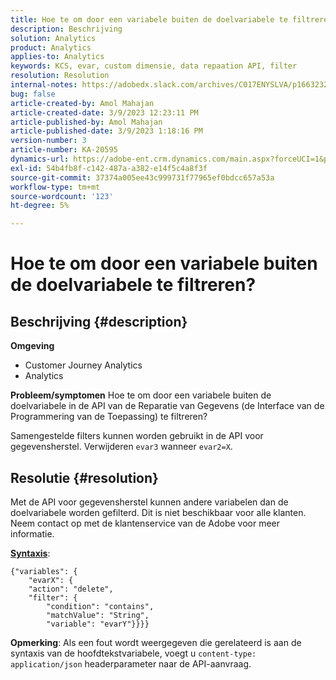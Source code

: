 ```yaml
---
title: Hoe te om door een variabele buiten de doelvariabele te filtreren?
description: Beschrijving
solution: Analytics
product: Analytics
applies-to: Analytics
keywords: KCS, evar, custom dimensie, data repaation API, filter
resolution: Resolution
internal-notes: https://adobedx.slack.com/archives/C017ENYSLVA/p1663232879048209
bug: false
article-created-by: Amol Mahajan
article-created-date: 3/9/2023 12:23:11 PM
article-published-by: Amol Mahajan
article-published-date: 3/9/2023 1:18:16 PM
version-number: 3
article-number: KA-20595
dynamics-url: https://adobe-ent.crm.dynamics.com/main.aspx?forceUCI=1&pagetype=entityrecord&etn=knowledgearticle&id=fc6af221-75be-ed11-83ff-6045bd006704
exl-id: 54b4fb8f-c142-487a-a382-e14f5c4a8f3f
source-git-commit: 37374a005ee43c999731f77965ef0bdcc657a53a
workflow-type: tm+mt
source-wordcount: '123'
ht-degree: 5%

---
```


# Hoe te om door een variabele buiten de doelvariabele te filtreren?

## Beschrijving {#description}

<b>Omgeving</b>
- Customer Journey Analytics
- Analytics



<b>Probleem/symptomen</b>
Hoe te om door een variabele buiten de doelvariabele in de API van de Reparatie van Gegevens (de Interface van de Programmering van de Toepassing) te filtreren?

Samengestelde filters kunnen worden gebruikt in de API voor gegevensherstel. Verwijderen `evar3` wanneer `evar2=X`.


## Resolutie {#resolution}

Met de API voor gegevensherstel kunnen andere variabelen dan de doelvariabele worden gefilterd. Dit is niet beschikbaar voor alle klanten. Neem contact op met de klantenservice van de Adobe voor meer informatie.<br>


<u><b>Syntaxis</b></u>:




```
{"variables": {
    "evarX": {
    "action": "delete",
    "filter": {
        "condition": "contains",
        "matchValue": "String",
        "variable": "evarY"}}}}
```






<b>Opmerking</b>: Als een fout wordt weergegeven die gerelateerd is aan de syntaxis van de hoofdtekstvariabele, voegt u `content-type: application/json` headerparameter naar de API-aanvraag.
